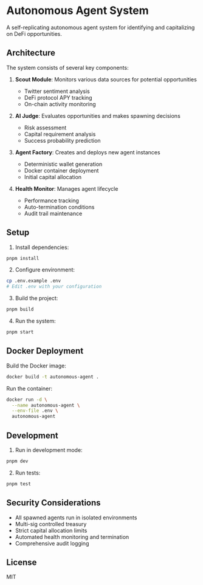 # Autonomous Agent System

A self-replicating autonomous agent system for identifying and capitalizing on DeFi opportunities.

## Architecture

The system consists of several key components:

1. **Scout Module**: Monitors various data sources for potential opportunities
   - Twitter sentiment analysis
   - DeFi protocol APY tracking
   - On-chain activity monitoring

2. **AI Judge**: Evaluates opportunities and makes spawning decisions
   - Risk assessment
   - Capital requirement analysis
   - Success probability prediction

3. **Agent Factory**: Creates and deploys new agent instances
   - Deterministic wallet generation
   - Docker container deployment
   - Initial capital allocation

4. **Health Monitor**: Manages agent lifecycle
   - Performance tracking
   - Auto-termination conditions
   - Audit trail maintenance

## Setup

1. Install dependencies:
```bash
pnpm install
```

2. Configure environment:
```bash
cp .env.example .env
# Edit .env with your configuration
```

3. Build the project:
```bash
pnpm build
```

4. Run the system:
```bash
pnpm start
```

## Docker Deployment

Build the Docker image:
```bash
docker build -t autonomous-agent .
```

Run the container:
```bash
docker run -d \
  --name autonomous-agent \
  --env-file .env \
  autonomous-agent
```

## Development

1. Run in development mode:
```bash
pnpm dev
```

2. Run tests:
```bash
pnpm test
```

## Security Considerations

- All spawned agents run in isolated environments
- Multi-sig controlled treasury
- Strict capital allocation limits
- Automated health monitoring and termination
- Comprehensive audit logging

## License

MIT 